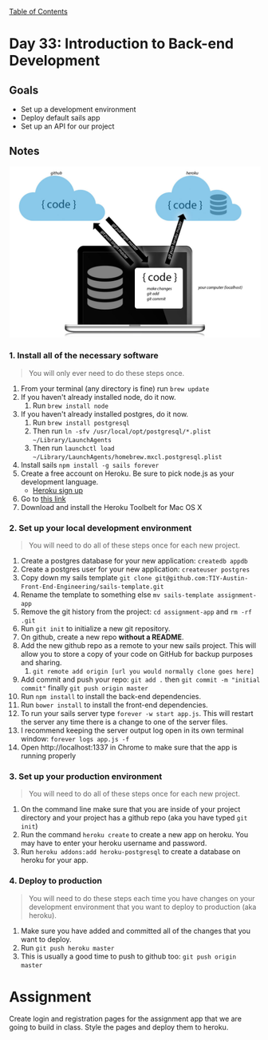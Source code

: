 [Table of Contents](/README.md)

# Day 33: Introduction to Back-end Development

## Goals
* Set up a development environment
* Deploy default sails app
* Set up an API for our project

## Notes

![overview diagram](/day-33/development-heroku.jpg)

### 1. Install all of the necessary software

> You will only ever need to do these steps once.

1. From your terminal (any directory is fine) run `brew update`
2. If you haven't already installed node, do it now.
	1. Run `brew install node`
3. If you haven't already installed postgres, do it now.
	1. Run `brew install postgresql`
	2. Then run `ln -sfv /usr/local/opt/postgresql/*.plist ~/Library/LaunchAgents`
	3. Then run `launchctl load ~/Library/LaunchAgents/homebrew.mxcl.postgresql.plist`
4. Install sails `npm install -g sails forever`
5. Create a free account on Heroku. Be sure to pick node.js as your development language.
	* [Heroku sign up](https://signup.heroku.com/dc)
6. Go to [this link](https://devcenter.heroku.com/articles/getting-started-with-nodejs#set-up)
7. Download and install the Heroku Toolbelt for Mac OS X

### 2. Set up your local development environment

> You will need to do all of these steps once for each new project.

1. Create a postgres database for your new application: `createdb appdb`
2. Create a postgres user for your new application: `createuser postgres`
3. Copy down my sails template `git clone git@github.com:TIY-Austin-Front-End-Engineering/sails-template.git`
4. Rename the template to something else `mv sails-template assignment-app`
5. Remove the git history from the project: `cd assignment-app` and `rm -rf .git`
6. Run `git init` to initialize a new git repository.
7. On github, create a new repo **without a README**.
8. Add the new github repo as a remote to your new sails project. This will allow you to store a copy of your code on GitHub for backup purposes and sharing.
	1. `git remote add origin [url you would normally clone goes here]`
9. Add commit and push your repo: `git add .` then `git commit -m "initial commit"` finally `git push origin master`
10. Run `npm install` to install the back-end dependencies.
11. Run `bower install` to install the front-end dependencies. 
12. To run your sails server type `forever -w start app.js`. This will restart the server any time there is a change to one of the server files.
13. I recommend keeping the server output log open in its own terminal window: `forever logs app.js -f`
14. Open http://localhost:1337 in Chrome to make sure that the app is running properly

### 3. Set up your production environment

> You will need to do all of these steps once for each new project.

1. On the command line make sure that you are inside of your project directory and your project has a github repo (aka you have typed `git init`)
2. Run the command `heroku create` to create a new app on heroku. You may have to enter your heroku username and password.
3. Run `heroku addons:add heroku-postgresql` to create a database on heroku for your app.

### 4. Deploy to production

> You will need to do these steps each time you have changes on your development environment that you want to deploy to production (aka heroku).

1. Make sure you have added and committed all of the changes that you want to deploy.
2. Run `git push heroku master`
3. This is usually a good time to push to github too: `git push origin master`


# Assignment

Create login and registration pages for the assignment app that we are going to build in class. Style the pages and deploy them to heroku.